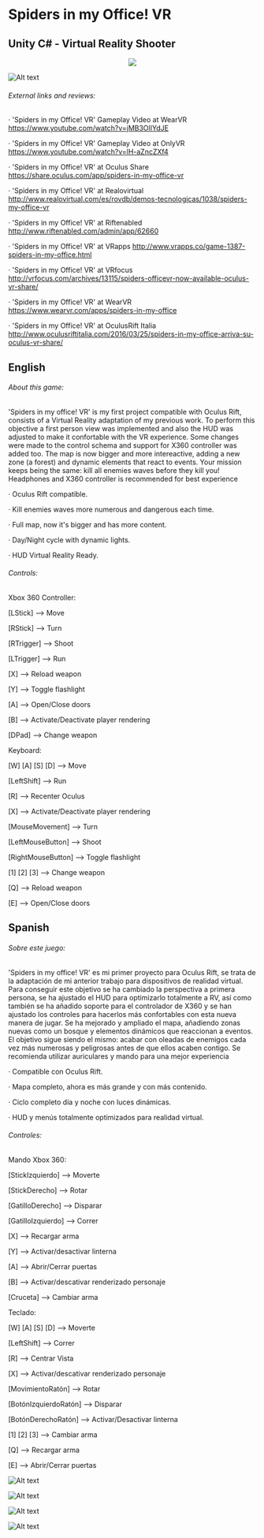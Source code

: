 # Spiders in my Office! VR
## Unity C# - Virtual Reality Shooter

<p align="center">
  <img src="https://raw.githubusercontent.com/Nacho-Lopez-Guerrero/Spiders-in-my-Office--VR/main/Screenshots/SpidersVR_Title.png?raw=true"/>
</p>

![Alt text](/Screenshots/SpidersVR_2.png?raw=true )

 ###### External links and reviews:

· 'Spiders in my Office! VR' Gameplay Video at WearVR
https://www.youtube.com/watch?v=jMB3OlIYdJE

· 'Spiders in my Office! VR' Gameplay Video at OnlyVR
https://www.youtube.com/watch?v=lH-aZncZXf4

· 'Spiders in my Office! VR' at Oculus Share
https://share.oculus.com/app/spiders-in-my-office-vr

· 'Spiders in my Office! VR' at Realovirtual
http://www.realovirtual.com/es/rovdb/demos-tecnologicas/1038/spiders-my-office-vr

· 'Spiders in my Office! VR' at Riftenabled
http://www.riftenabled.com/admin/app/62660

· 'Spiders in my Office! VR' at VRapps
http://www.vrapps.co/game-1387-spiders-in-my-office.html

· 'Spiders in my Office! VR' at VRfocus
http://vrfocus.com/archives/13115/spiders-officevr-now-available-oculus-vr-share/

· 'Spiders in my Office! VR' at WearVR
https://www.wearvr.com/apps/spiders-in-my-office

· 'Spiders in my Office! VR' at OculusRift Italia
http://www.oculusriftitalia.com/2016/03/25/spiders-in-my-office-arriva-su-oculus-vr-share/

## English
###### About this game:

'Spiders in my office! VR' is my first project compatible with Oculus Rift, consists of a Virtual Reality adaptation of my previous work. To perform this objective a first person view was implemented and also the HUD was adjusted to make it confortable with the VR experience. Some changes were made to the control schema and support for X360 controller was added too. The map is now bigger and more intereactive, adding a new zone (a forest) and dynamic elements that react to events. Your mission keeps being the same: kill all enemies waves before they kill you!
Headphones and X360 controller is recommended for best experience

· Oculus Rift compatible.

· Kill enemies waves more numerous and dangerous each time.

· Full map, now it's bigger and has more content.

· Day/Night cycle with dynamic lights.

· HUD Virtual Reality Ready.

 ###### Controls:

Xbox 360 Controller:

[LStick] --> Move

[RStick] --> Turn

[RTrigger] --> Shoot

[LTrigger] --> Run

[X] --> Reload weapon

[Y] --> Toggle flashlight

[A] --> Open/Close doors

[B] --> Activate/Deactivate player rendering

[DPad] --> Change weapon


Keyboard:

[W] [A] [S] [D] --> Move

[LeftShift] --> Run

[R] --> Recenter Oculus

[X] --> Activate/Deactivate player rendering

[MouseMovement] --> Turn

[LeftMouseButton] --> Shoot

[RightMouseButton] --> Toggle flashlight

[1] [2] [3] --> Change weapon

[Q] --> Reload weapon

[E] --> Open/Close doors

## Spanish
###### Sobre este juego:

'Spiders in my office! VR' es mi primer proyecto para Oculus Rift, se trata de la adaptación de mi anterior trabajo para dispositivos de realidad virtual. Para conseguir este objetivo se ha cambiado la perspectiva a primera persona, se ha ajustado el HUD para optimizarlo totalmente a RV, así como también se ha añadido soporte para el controlador de X360 y se han ajustado los controles para hacerlos más confortables con esta nueva manera de jugar. Se ha mejorado y ampliado el mapa, añadiendo zonas nuevas como un bosque y elementos dinámicos que reaccionan a eventos. El objetivo sigue siendo el mismo: acabar con oleadas de enemigos cada vez más numerosas y peligrosas antes de que ellos acaben contigo.
Se recomienda utilizar auriculares y mando para una mejor experiencia

· Compatible con Oculus Rift.

· Mapa completo, ahora es más grande y con más contenido.

· Ciclo completo día y noche con luces dinámicas.

· HUD y menús totalmente optimizados para realidad virtual.

 ###### Controles:

Mando Xbox 360:

[StickIzquierdo] --> Moverte

[StickDerecho] --> Rotar

[GatilloDerecho] --> Disparar

[GatilloIzquierdo] --> Correr

[X] --> Recargar arma

[Y] --> Activar/desactivar linterna

[A] --> Abrir/Cerrar puertas

[B] --> Activar/descativar renderizado personaje

[Cruceta] --> Cambiar arma


Teclado:

[W] [A] [S] [D] --> Moverte

[LeftShift] --> Correr

[R] --> Centrar Vista

[X] --> Activar/descativar renderizado personaje

[MovimientoRatón] --> Rotar

[BotónIzquierdoRatón] --> Disparar

[BotónDerechoRatón] --> Activar/Desactivar linterna

[1] [2] [3] --> Cambiar arma

[Q] --> Recargar arma

[E] --> Abrir/Cerrar puertas


![Alt text](/Screenshots/SpidersVR_1.png?raw=true )

![Alt text](/Screenshots/SpidersVR_3.png?raw=true )

![Alt text](/Screenshots/SpidersVR_4.png?raw=true )

![Alt text](/Screenshots/SpidersVR_5.png?raw=true )